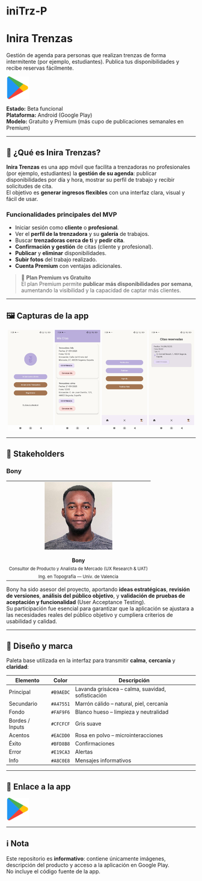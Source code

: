 # iniTrz-P
# Inira Trenzas  
Gestión de agenda para personas que realizan trenzas de forma intermitente (por ejemplo, estudiantes). Publica tus disponibilidades y recibe reservas fácilmente.

<p align="left">
  <a href="https://play.google.com/store/apps/details?id=com.inira.trenzas&pcampaignid=web_share">
    <img src="https://github.com/raulmoto/iniTrz-P/blob/main/google-play.png" alt="Disponible en Google Play" height="60">
  </a>
</p>

**Estado:** Beta funcional  
**Plataforma:** Android (Google Play)  
**Modelo:** Gratuito y Premium (más cupo de publicaciones semanales en Premium)

---

## 📱 ¿Qué es Inira Trenzas?
**Inira Trenzas** es una app móvil que facilita a trenzadoras no profesionales (por ejemplo, estudiantes) la **gestión de su agenda**: publicar disponibilidades por día y hora, mostrar su perfil de trabajo y recibir solicitudes de cita.  
El objetivo es **generar ingresos flexibles** con una interfaz clara, visual y fácil de usar.

### Funcionalidades principales del MVP
- Iniciar sesión como **cliente** o **profesional**.  
- Ver el **perfil de la trenzadora** y su **galería** de trabajos.  
- Buscar **trenzadoras cerca de ti** y **pedir cita**.  
- **Confirmación y gestión** de citas (cliente y profesional).  
- **Publicar** y **eliminar** disponibilidades.  
- **Subir fotos** del trabajo realizado.  
- **Cuenta Premium** con ventajas adicionales.

> 🔸 **Plan Premium vs Gratuito**  
> El plan Premium permite **publicar más disponibilidades por semana**, aumentando la visibilidad y la capacidad de captar más clientes.

---

## 🖼️ Capturas de la app
<p align="center">
  <img src="https://github.com/raulmoto/iniTrz-P/blob/main/foto1.jpg" width="24%">
  <img src="https://github.com/raulmoto/iniTrz-P/blob/main/foto2.jpg" width="24%">
  <img src="https://github.com/raulmoto/iniTrz-P/blob/main/foto3.jpg" width="24%">
  <img src="https://github.com/raulmoto/iniTrz-P/blob/main/foto4.jpg" width="24%">
</p>

---

## 👥 Stakeholders

### Bony
<table>
  <tr>
    <td align="center">
      <img src="https://github.com/raulmoto/iniTrz-P/blob/main/bony2.jpeg" width="180"><br><br>
      <b>Bony</b><br>
      <sub>Consultor de Producto y Analista de Mercado (UX Research & UAT)<br>
      Ing. en Topografía — Univ. de Valencia</sub>
    </td>
  </tr>
</table>

Bony ha sido asesor del proyecto, aportando **ideas estratégicas**, **revisión de versiones**, **análisis del público objetivo**, y **validación de pruebas de aceptación y funcionalidad** (User Acceptance Testing).  
Su participación fue esencial para garantizar que la aplicación se ajustara a las necesidades reales del público objetivo y cumpliera criterios de usabilidad y calidad.

---

## 🎨 Diseño y marca
Paleta base utilizada en la interfaz para transmitir **calma**, **cercanía** y **claridad**:

| Elemento | Color | Descripción |
|-----------|--------|-------------|
| Principal | `#B9AEDC` | Lavanda grisácea – calma, suavidad, sofisticación |
| Secundario | `#A47551` | Marrón cálido – natural, piel, cercanía |
| Fondo | `#FAF9F6` | Blanco hueso – limpieza y neutralidad |
| Bordes / Inputs | `#CFCFCF` | Gris suave |
| Acentos | `#EACDD0` | Rosa en polvo – microinteracciones |
| Éxito | `#BFD8B8` | Confirmaciones |
| Error | `#E19CA3` | Alertas |
| Info | `#A8C0E8` | Mensajes informativos |

---

## 🚀 Enlace a la app
<p align="left">
  <a href="https://play.google.com/store/apps/details?id=com.inira.trenzas&pcampaignid=web_share">
    <img src="https://github.com/raulmoto/iniTrz-P/blob/main/google-play.png" alt="Disponible en Google Play" height="60">
  </a>
</p>

---

## ℹ️ Nota
Este repositorio es **informativo**: contiene únicamente imágenes, descripción del producto y acceso a la aplicación en Google Play.  
No incluye el código fuente de la app.

